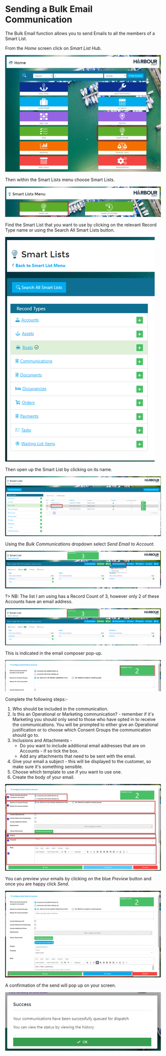 # Sending a Bulk Email Communication

The Bulk Email function allows you to send Emails to all the members of a Smart List. 

From the *Home* screen click on *Smart List Hub*.

![image-20210501120257003](image-20210501120257003.png)

Then within the Smart Lists menu choose Smart Lists.

![image-20210501120350524](image-20210501120350524.png)

Find the Smart List that you want to use by clicking on the relevant Record Type name or using the Search All Smart Lists button.

![image-20210501120715001](image-20210501120715001.png)

Then open up the Smart List by clicking on its name.

![image-20210501120808086](image-20210501120808086.png)

Using the *Bulk Communications* dropdown select *Send Email to Account*.

![image-20210501120911691](image-20210501120911691.png)

?> NB: The list I am using has a Record Count of 3, however only 2 of these Accounts have an email address.

![image-20210501121155947](image-20210501121155947.png)

This is indicated in the email composer pop-up.

![image-20210501121253145](image-20210501121253145.png)

Complete the following steps:-

1. Who should be included in the communication.
2. Is this an Operational or Marketing communication? - remember if it's Marketing you should only send to those who have opted in to receive the communications. You will be prompted to either give an Operational justification or to choose which Consent Groups the communication should go to.
3. Inclusions and Attachments - 
   - Do you want to include additional email addresses that are on Accounts - if so tick the box.
   - Add any attachments that need to be sent with the email.
4. Give your email a subject - this will be displayed to the customer, so make sure it's something sensible.
5. Choose which template to use if you want to use one.
6. Create the body of your email.

![image-20210501121919419](image-20210501121919419.png)

You can preview your emails by clicking on the blue *Preview* button and once you are happy click *Send*.

![image-20210501123351108](image-20210501123351108.png) 

A confirmation of the send will pop up on your screen.

![image-20210501123459915](image-20210501123459915.png)